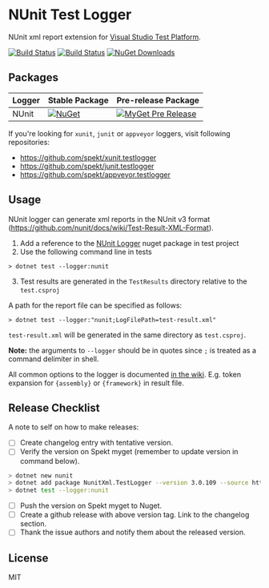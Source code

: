 # NUnit Test Logger
NUnit xml report extension for [Visual Studio Test Platform](https://gtihub.com/microsoft/vstest).

[![Build Status](https://travis-ci.com/spekt/nunit.testlogger.svg?branch=master)](https://travis-ci.com/spekt/nunit.testlogger)
[![Build Status](https://ci.appveyor.com/api/projects/status/2masybxty5kve2dc?svg=true)](https://ci.appveyor.com/project/spekt/nunit-testlogger)
[![NuGet Downloads](https://img.shields.io/nuget/dt/NunitXml.TestLogger)](https://www.nuget.org/packages/NunitXml.TestLogger/)

## Packages
| Logger | Stable Package | Pre-release Package |
| ------ | -------------- | ------------------- |
| NUnit | [![NuGet](https://img.shields.io/nuget/v/NUnitXml.TestLogger.svg)](https://www.nuget.org/packages/NUnitXml.TestLogger/) | [![MyGet Pre Release](https://img.shields.io/myget/spekt/vpre/nunitxml.testlogger.svg)](https://www.myget.org/feed/spekt/package/nuget/NunitXml.TestLogger) |

If you're looking for `xunit`, `junit` or `appveyor` loggers, visit following repositories:
* <https://github.com/spekt/xunit.testlogger>
* <https://github.com/spekt/junit.testlogger>
* <https://github.com/spekt/appveyor.testlogger>

## Usage
NUnit logger can generate xml reports in the NUnit v3 format (https://github.com/nunit/docs/wiki/Test-Result-XML-Format).

1. Add a reference to the [NUnit Logger](https://www.nuget.org/packages/NUnitXml.TestLogger) nuget package in test project
2. Use the following command line in tests
```
> dotnet test --logger:nunit
```
3. Test results are generated in the `TestResults` directory relative to the `test.csproj`

A path for the report file can be specified as follows:
```
> dotnet test --logger:"nunit;LogFilePath=test-result.xml"
```

`test-result.xml` will be generated in the same directory as `test.csproj`.

**Note:** the arguments to `--logger` should be in quotes since `;` is treated as a command delimiter in shell.

All common options to the logger is documented [in the wiki][config-wiki]. E.g.
token expansion for `{assembly}` or `{framework}` in result file.

[config-wiki]: https://github.com/spekt/testlogger/wiki/Logger-Configuration

## Release Checklist

A note to self on how to make releases:

- [ ] Create changelog entry with tentative version.
- [ ] Verify the version on Spekt myget (remember to update version in command below).
```sh
> dotnet new nunit
> dotnet add package NunitXml.TestLogger --version 3.0.109 --source https://www.myget.org/F/spekt/api/v3/index.json 
> dotnet test --logger:nunit
```
- [ ] Push the version on Spekt myget to Nuget.
- [ ] Create a github release with above version tag. Link to the changelog section.
- [ ] Thank the issue authors and notify them about the released version.

## License
MIT
